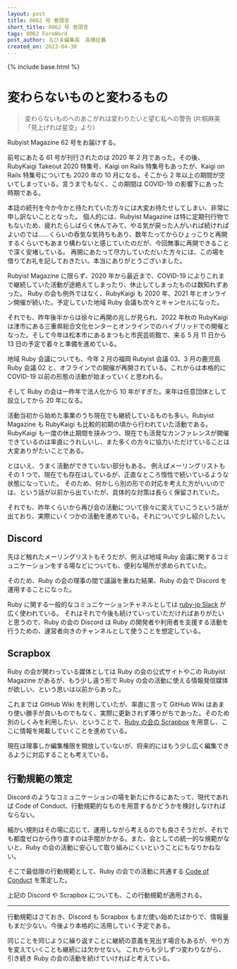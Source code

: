 ```yaml
---
layout: post
title: 0062 号 巻頭言
short_title: 0062 号 巻頭言
tags: 0062 ForeWord
post_author: るびま編集長　高橋征義
created_on: 2023-04-30
---
```

{% include base.html %}

# 変わらないものと変わるもの

> 変わらないものへのあこがれは変わりたいと望む私への警告 (片桐麻美「見上げれば星空」より)

Rubyist Magazine 62 号をお届けする。

前号にあたる 61 号が刊行されたのは 2020 年 2 月であった。その後、RubyKaigi Takeout 2020 特集号、Kaigi on Rails 特集号もあったが、Kaigi on Rails 特集号についても 2020 年の 10 月になる。そこから 2 年以上の期間が空いてしまっている。言うまでもなく、この期間は COVID-19 の影響下にあった時期である。

本誌の続刊を今か今かと待たれていた方々には大変お待たせしてしまい、非常に申し訳ないこととなった。
個人的には、Rubyist Magazine は特に定期刊行物でもないため、疲れたらしばらく休んでみて、やる気が戻った人がいれば続ければよいのでは……くらいの呑気な気持ちもあり、数年たってからひょっこりと再開するくらいでもあまり構わないと感じていたのだが、今回無事に再開できることで深く安堵している。
再開にあたって尽力していただいた方々には、この場を借りてお礼を記しておきたい。本当にありがとうございました。

Rubyist Magazine に限らず、2020 年から最近まで、COVID-19 によりこれまで継続していた活動が途絶えてしまったり、休止してしまったものは数知れずあった。
Ruby の会も例外ではなく、RubyKaigi も 2020 年、2021 年とオンライン開催が続いた。予定していた地域 Ruby 会議も次々とキャンセルになった。

それでも、昨年後半からは徐々に再開の兆しが見られ、2022 年秋の RubyKaigi は津市にある三重県総合文化センターとオンラインでのハイブリッドでの開催となった。そして今年は松本市にあるまつもと市民芸術館で、来る 5 月 11 日から 13 日の予定で着々と準備を進めている。

地域 Ruby 会議についても、今年 2 月の福岡 Rubyist 会議 03、3 月の鹿児島 Ruby 会議 02 と、オフラインでの開催が再開されている。これからは本格的に COVID-19 以前の形態の活動が始まっていくと思われる。

そして Ruby の会は一昨年で法人化から 10 年がすぎた。来年は任意団体として設立してから 20 年になる。

活動当初から始めた事業のうち現在でも継続しているものも多い。Rubyist Magazine も RubyKaigi も比較的初期の頃から行われていた活動である。RubyKaigi も一度の休止期間を挟みつつ、現在でも活発なカンファレンスが開催できているのは率直にうれしいし、また多くの方々に協力いただけていることは大変ありがたいことである。

とはいえ、うまく活動ができていない部分もある。
例えばメーリングリストもその 1 つで、現在でも存在はしているが、正直なところ惰性で続いているような状態になっていた。
そのため、何かしら別の形での対応を考えた方がいいのでは、という話が以前から出ていたが、具体的な対策は長らく保留されていた。

それでも、昨年くらいから再び会の活動について徐々に変えていこうという話が出ており、実際にいくつかの活動を進めている。それについて少し紹介したい。

## Discord

先ほど触れたメーリングリストもそうだが、例えば地域 Ruby 会議に関するコミュニケーションをする場などについても、便利な場所が求められていた。

そのため、Ruby の会の理事の間で議論を重ねた結果、Ruby の会で Discord を運用することになった。

Ruby に関する一般的なコミュニケーションチャネルとしては [ruby-jp Slack](https://ruby-jp.github.io/) が広く使われている。
それはそれで今後も続けていっていただければありがたいと思うので、Ruby の会の Discord は Ruby の開発者や利用者を支援する活動を行うための、運営者向きのチャンネルとして使うことを想定している。

## Scrapbox

Ruby の会が関わっている媒体としては Ruby の会の公式サイトやこの Rubyist Magazine があるが、もう少し違う形で Ruby の会の活動に使える情報発信媒体が欲しい、という思いは以前からあった。

これまでは GitHub Wiki を利用していたが、率直に言って GitHub Wiki はあまり使い勝手が良いものでもなく、実際に更新されず滞りがちであった。そのため別のしくみを利用したい、ということで、[Ruby の会の Scrapbox](https://scrapbox.io/ruby-no-kai/) を用意し、ここに情報を掲載していくことを進めている。

現在は理事しか編集権限を開放していないが、将来的にはもう少し広く編集できるように対応することも考えている。

## 行動規範の策定

Discord のようなコミュニケーションの場を新たに作るにあたって、現代であれば Code of Conduct、行動規範的なものを用意するかどうかを検討しなければならない。

細かい規則はその場に応じて、運用しながら考えるのでも良さそうだが、それでも都度ゼロから作り直すのは手間がかかる。また、会としての統一的な規範がないと、Ruby の会の活動に安心して取り組みにくいということにもなりかねない。

そこで最低限の行動規範として、Ruby の会での活動に共通する [Code of Conduct](https://ruby-no-kai.org/code-of-conduct.html) を策定した。

上記の Discord や Scrapbox についても、この行動規範が適用される。

----

行動規範はさておき、Discord も Scrapbox もまだ使い始めたばかりで、情報量もまだ少ない。今後より本格的に活用していく予定である。

同じことを同じように繰り返すことに継続の意義を見出す場合もあるが、やり方を変えていくことも継続には欠かせない。
これからも少しずつ変わりながら、引き続き Ruby の会の活動を続けていければと考えている。

